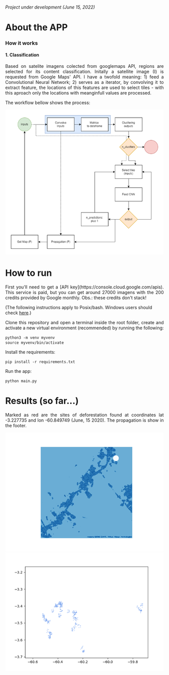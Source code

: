 ###### Project under development (June 15, 2022)

# About the APP
### How it works
#### 1. Classification
<p align="justify">
Based on satelite imagens colected from googlemaps API, regions are selected for its content classification. Initally a satellite image (I) is requested from Google Maps' API. I have a twofold meaning: 1) feed a Convolutional Neural Network; 2) serves as a iterator, by convolving it to extract feature, the locations of this features are used to select tiles - with this aproach only the locations with meanginfull values are processed.
  
The workflow bellow shows the process:
</p>

<p align="center">
  <img src="https://github.com/PedroFrias/amazonian_rainforest_survey/blob/main/images/cnn_deforestation_diagram.png">
</p>


# How to run

<p align="justify">
First you'll need to get a [API key](https://console.cloud.google.com/apis). This service is paid, but you can get around 27000 imagens with the 200 credits provided by Google monthly. Obs.: these credits don't stack!
</p>

(The following instructions apply to Posix/bash. Windows users should check [here](https://docs.python.org/3/library/venv.html).)
<p align="justify">
Clone this repository and open a terminal inside the root folder, create and activate a new virtual environment (recommended) by running the following:
</p>

```
python3 -m venv myvenv
source myvenv/bin/activate
```
Install the requirements:
```
pip install -r requirements.txt
```
Run the app:
```
python main.py
```
# Results (so far...)

<p align="justify">
Marked as red are the sites of deforestation found at coordinates lat -3.227735 and lon -60.849749 (June, 15 2020). 
The propagation is show in the footer.
</p>
<p align="center">
  <img src="https://github.com/PedroFrias/amazonian_rainforest_survey/blob/main/images/cnn_classifying_data.gif">
  <img src="https://github.com/PedroFrias/amazonian_rainforest_survey/blob/main/images/classified_data.png">
</p>
